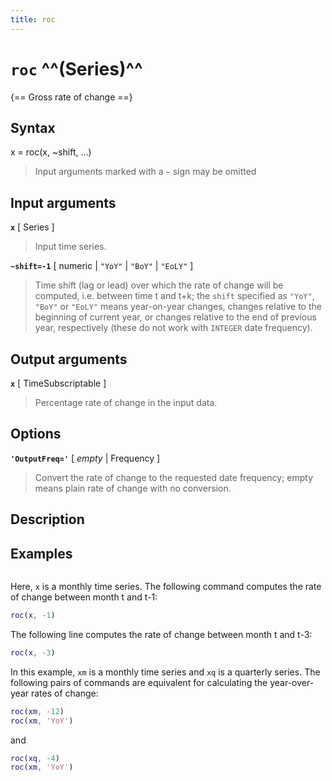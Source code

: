 ```yaml
---
title: roc
---
```


# `roc` ^^(Series)^^

{== Gross rate of change ==}


## Syntax 

x = roc(x, ~shift, ...)
> 
> Input arguments marked with a `~` sign may be omitted
> 

## Input arguments 

__`x`__ [ Series ]
>
> Input time series.
>

__`~shift=-1`__ [ numeric | `"YoY"` | `"BoY"` | `"EoLY"` ]
>
> Time shift (lag or lead) over which the rate of change will be computed,
> i.e. between time t and t+k; the `shift` specified as `"YoY"`, `"BoY"` or
> `"EoLY"` means year-on-year changes, changes relative to the beginning of
> current year, or changes relative to the end of previous year,
> respectively (these do not work with `INTEGER` date frequency).
>

## Output arguments 

__`x`__ [ TimeSubscriptable ]
>
> Percentage rate of change in the input data.
>

## Options 

__`'OutputFreq='`__ [ *empty* | Frequency ]
> 
> Convert the rate of change to the requested date
> frequency; empty means plain rate of change with no conversion.
> 

## Description 



## Examples

```matlab
```

Here, `x` is a monthly time series. The following command computes the
rate of change between month t and t-1:

```matlab
roc(x, -1)
```

The following line computes the rate of change between
month t and t-3:

```matlab
roc(x, -3)
```

In this example, `xm` is a monthly time series and `xq` is a quarterly
series. The following pairs of commands are equivalent for calculating
the year-over-year rates of change:

```matlab
roc(xm, -12)
roc(xm, 'YoY')
```

and

```matlab
roc(xq, -4)
roc(xm, 'YoY')
```
